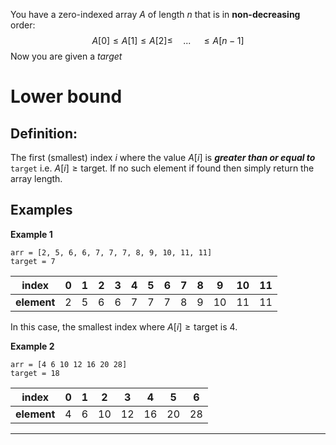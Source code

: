 You have a zero-indexed array $A$ of length $n$ that is in **non-decreasing** order:  
$$A[0] \le A[1] \le A[2] \le \quad ... \quad \le A[n-1]$$
Now you are given a $target$ 

# Lower bound  

## Definition:
The first (smallest) index $i$ where the value $A[i]$ is ***greater than or equal to*** `target` i.e. $A[i] \ge \text{target}$. If no such element if found then simply return the array length.

## Examples

**Example 1**  

```
arr = [2, 5, 6, 6, 7, 7, 7, 8, 9, 10, 11, 11]
target = 7
```

|  **index**  |  0  |  1  |  2  |  3  |  4  |  5  |  6  |  7  |  8  |  9  | 10  | 11  |
| :---------: | :-: | :-: | :-: | :-: | :-: | :-: | :-: | :-: | :-: | :-: | :-: | :-: |
| **element** |  2  |  5  |  6  |  6  |  7  |  7  |  7  |  8  |  9  | 10  | 11  | 11  |

In this case, the smallest index where $A[i] \ge \text{target}$ is $4$.

**Example 2**  

```
arr = [4 6 10 12 16 20 28]
target = 18
```

|  **index**  |  0  |  1  |  2  |  3  |  4  |  5  |  6  |
| :---------: | :-: | :-: | :-: | :-: | :-: | :-: | :-: |
| **element** |  4  |  6  | 10  | 12  | 16  | 20  | 28  |

---


